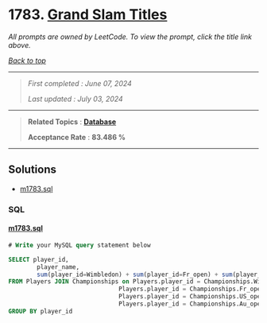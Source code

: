 # 1783. [Grand Slam Titles](<https://leetcode.com/problems/grand-slam-titles>)

*All prompts are owned by LeetCode. To view the prompt, click the title link above.*

*[Back to top](<../README.md>)*

------

> *First completed : June 07, 2024*
>
> *Last updated : July 03, 2024*

------

> **Related Topics** : **[Database](<by_topic/Database.md>)**
>
> **Acceptance Rate** : **83.486 %**

------

## Solutions

- [m1783.sql](<../my-submissions/m1783.sql>)
### SQL
#### [m1783.sql](<../my-submissions/m1783.sql>)
```SQL
# Write your MySQL query statement below

SELECT player_id, 
        player_name, 
        sum(player_id=Wimbledon) + sum(player_id=Fr_open) + sum(player_id=US_open) + sum(player_id=Au_open) as 'grand_slams_count'
FROM Players JOIN Championships on Players.player_id = Championships.Wimbledon or 
                               Players.player_id = Championships.Fr_open or 
                               Players.player_id = Championships.US_open or 
                               Players.player_id = Championships.Au_open
GROUP BY player_id
```

